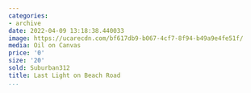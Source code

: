 ```yaml
---
categories:
- archive
date: 2022-04-09 13:18:38.440033
image: https://ucarecdn.com/bf617db9-b067-4cf7-8f94-b49a9e4fe51f/
media: Oil on Canvas
price: '0'
size: '20'
sold: Suburban312
title: Last Light on Beach Road
...
```

